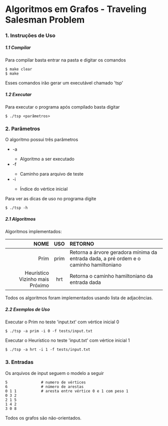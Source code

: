# Algoritmos em Grafos - Traveling Salesman Problem

### 1. Instruções de Uso
##### 1.1 Compilar
Para compilar basta entrar na pasta e digitar os comandos 
```
$ make clear
$ make
```
Esses comandos irão gerar um executável chamado 'tsp'
##### 1.2 Executar
Para executar o programa após compilado basta digitar 
```
$ ./tsp <parâmetros>
```
### 2. Parâmetros
O algoritmo possui três parâmetros
- -a <algoritmo>
   * Algoritmo a ser executado
- -f <arquivo>
   * Caminho para arquivo de teste
- -i <index>
   * Índice do vértice inicial

Para ver as dicas de uso no programa digite
```
$ ./tsp -h
```
##### 2.1 Algoritmos
Algoritmos implementados:

| NOME | USO | RETORNO |
| ----: | :----: | :----------- |
| Prim  | prim | Retorna a árvore geradora mínima da entrada dada, a pré ordem e o caminho hamiltoniano |
| Heurístico Vizinho mais Próximo  | hrt | Retorna o caminho hamiltoniano da entrada dada |

Todos os algoritmos foram implementados usando lista de adjacências.

##### 2.2 Exemplos de Uso
Executar o Prim no teste 'input.txt' com vértice inicial 0
```
$ ./tsp -a prim -i 0 -f tests/input.txt
```

Executar o Heurístico no teste 'input.txt' com vértice inicial 1
```
$ ./tsp -a hrt -i 1 -f tests/input.txt
```

### 3. Entradas
Os arquivos de input seguem o modelo a seguir
```
5               # numero de vértices
6               # número de arestas
0 1 1           # aresta entre vértice 0 e 1 com peso 1
0 3 2
2 1 5
1 4 2
3 0 8
```

Todos os grafos são não-orientados.